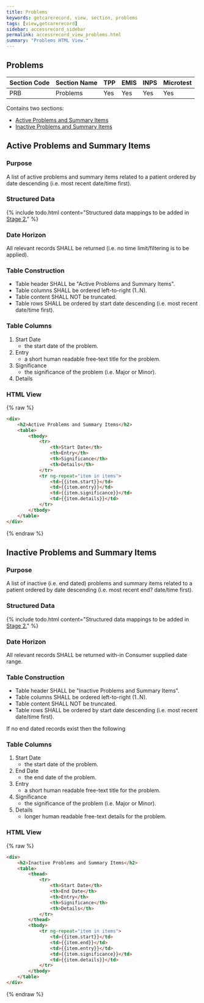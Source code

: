 ```yaml
---
title: Problems
keywords: getcarerecord, view, section, problems
tags: [view,getcarerecord]
sidebar: accessrecord_sidebar
permalink: accessrecord_view_problems.html
summary: "Problems HTML View."
---
```


## Problems ##

| Section Code | Section Name | TPP | EMIS | INPS | Microtest |
| ------------ | ------------ |-----|------|------|-----------|
| PRB | Problems | Yes | Yes | Yes | Yes |

Contains two sections:

 - [Active Problems and Summary Items](accessrecord_view_problems.html#active-problems-and-summary-items)
 - [Inactive Problems and Summary Items](accessrecord_view_problems.html#inactive-problems-and-summary-items)

## Active Problems and Summary Items ##

### Purpose ###

A list of active problems and summary items related to a patient ordered by date descending (i.e. most recent date/time first).

### Structured Data ###

{% include todo.html content="Structured data mappings to be added in [Stage 2.](designprinciples_maturity_model.html)" %}

### Date Horizon ###

All relevant records SHALL be returned (i.e. no time limit/filtering is to be applied).

### Table Construction ###

- Table header SHALL be "Active Problems and Summary Items".
- Table columns SHALL be ordered left-to-right (1..N).
- Table content SHALL NOT be truncated.
- Table rows SHALL be ordered by start date descending (i.e. most recent date/time first).

### Table Columns ###

1. Start Date
	- the start date of the problem.
2. Entry
	- a short human readable free-text title for the problem.
3. Significance
	- the significance of the problem (i.e. Major or Minor).
4. Details

### HTML View ###

{% raw %}
```html
<div>
	<h2>Active Problems and Summary Items</h2>
	<table>
		<tbody>
			<tr>
				<th>Start Date</th>
				<th>Entry</th>
				<th>Significance</th>
				<th>Details</th>
			</tr>
			<tr ng-repeat="item in items">
				<td>{{item.start}}</td>
				<td>{{item.entry}}</td>
				<td>{{item.significance}}</td>
				<td>{{item.details}}</td>
			</tr>
		</tbody>
	</table>
</div>
```
{% endraw %}

## Inactive Problems and Summary Items ##

### Purpose ###

A list of inactive (i.e. end dated) problems and summary items related to a patient ordered by date descending (i.e. most recent end? date/time first).

### Structured Data ###

{% include todo.html content="Structured data mappings to be added in [Stage 2.](designprinciples_maturity_model.html)" %}

### Date Horizon ###

All relevant records SHALL be returned with-in Consumer supplied date range.

### Table Construction ###

- Table header SHALL be "Inactive Problems and Summary Items".
- Table columns SHALL be ordered left-to-right (1..N).
- Table content SHALL NOT be truncated.
- Table rows SHALL be ordered by start date descending (i.e. most recent date/time first).

If no end dated records exist then the following 

### Table Columns ###

1. Start Date
	- the start date of the problem.
2. End Date
	- the end date of the problem.
3. Entry
	- a short human readable free-text title for the problem.
4. Significance
	- the significance of the problem (i.e. Major or Minor).
5. Details
	- longer human readable free-text details for the problem.

### HTML View ###

{% raw %}
```html
<div>
	<h2>Inactive Problems and Summary Items</h2>
	<table>
		<thead>
			<tr>
				<th>Start Date</th>
				<th>End Date</th>
				<th>Entry</th>
				<th>Significance</th>
				<th>Details</th>
			</tr>
		</thead>
		<tbody>
			<tr ng-repeat="item in items">
				<td>{{item.start}}</td>
				<td>{{item.end}}</td>
				<td>{{item.entry}}</td>
				<td>{{item.significance}}</td>
				<td>{{item.details}}</td>
			</tr>
		</tbody>
	</table>
</div>
```
{% endraw %}
